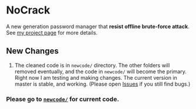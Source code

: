 # NoCrack
A new generation password manager that __resist offline brute-force attack__. 
See [my project page](https://www.cs.cornell.edu/~rahul/projects/NoCrack.html) for more details.

## New Changes
1. The cleaned code is in `newcode/` directory. The other folders will removed
   eventually, and the code in `newcode/` will become the primary. Right now I
   am testing and making changes. The current version in master is stable, and
   working. (Please open [Issues](https://github.com/rchatterjee/nocrack/issues)
   if you still find bugs.)

### Please go to [`newcode/`](./newcode) for current code.


